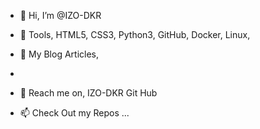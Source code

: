 - 👋 Hi,
   I’m @IZO-DKR
<!---
I came from an MBA specializing in Marketing and Sales, then I retrained in the field that I'm passionate about every day.

This year, in February 2024, I finally decided to make my passion my profession.

Tech is more than a job, it's a way of life.
--->
  
- 👀 Tools,
  HTML5, CSS3, Python3, GitHub, Docker, Linux,

              
- 🌱 My Blog Articles,

- 
- 💞️ Reach me on,
  IZO-DKR Git Hub
  
- 📫 Check Out my Repos ...



